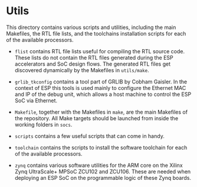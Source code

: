 # Utils

This directory contains various scripts and utilities, including the
main Makefiles, the RTL file lists, and the toolchains installation
scripts for each of the available processors.

* `flist` contains RTL file lists useful for compiling the RTL source
  code. These lists do not contain the RTL files generated during the
  ESP accelerators and SoC design flows. The generated RTL files get
  discovered dynamically by the Makefiles in `utils/make`.

* `grlib_tkconfig` contains a tool part of GRLIB by Cobham Gaisler. In
  the context of ESP this tools is used mainly to configure the
  Ethernet MAC and IP of the debug unit, which allows a host machine
  to control the ESP SoC via Ethernet.

* `Makefile`, together with the Makefiles in `make`, are the main
  Makefiles of the repository. All Make targets should be launched
  from inside the working folders in `socs`.

* `scripts` contains a few useful scripts that can come in handy.

* `toolchain` contains the scripts to install the software toolchain
  for each of the available processors.

* `zynq` contains various software utilities for the ARM core on the
  Xilinx Zynq UltraScale+ MPSoC ZCU102 and ZCU106. These are needed
  when deploying an ESP SoC on the programmable logic of these Zynq
  boards.
